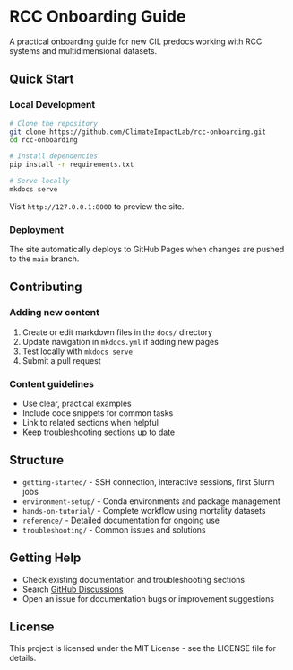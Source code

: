 # RCC Onboarding Guide

A practical onboarding guide for new CIL predocs working with RCC systems and multidimensional datasets.

## Quick Start

### Local Development

```bash
# Clone the repository
git clone https://github.com/ClimateImpactLab/rcc-onboarding.git
cd rcc-onboarding

# Install dependencies
pip install -r requirements.txt

# Serve locally
mkdocs serve
```

Visit `http://127.0.0.1:8000` to preview the site.

### Deployment

The site automatically deploys to GitHub Pages when changes are pushed to the `main` branch.

## Contributing

### Adding new content

1. Create or edit markdown files in the `docs/` directory
2. Update navigation in `mkdocs.yml` if adding new pages
3. Test locally with `mkdocs serve`
4. Submit a pull request

### Content guidelines

- Use clear, practical examples
- Include code snippets for common tasks
- Link to related sections when helpful
- Keep troubleshooting sections up to date

## Structure

- `getting-started/` - SSH connection, interactive sessions, first Slurm jobs
- `environment-setup/` - Conda environments and package management
- `hands-on-tutorial/` - Complete workflow using mortality datasets
- `reference/` - Detailed documentation for ongoing use
- `troubleshooting/` - Common issues and solutions

## Getting Help

- Check existing documentation and troubleshooting sections
- Search [GitHub Discussions](https://github.com/your-org/rcc-onboarding/discussions)
- Open an issue for documentation bugs or improvement suggestions

## License

This project is licensed under the MIT License - see the LICENSE file for details.